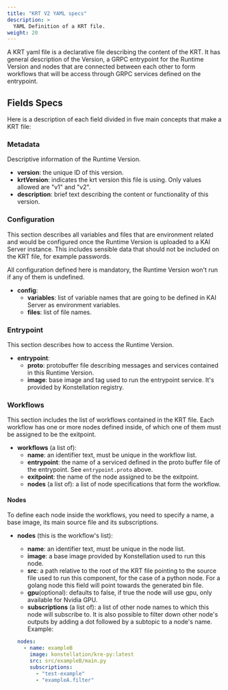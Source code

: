 ```yaml
---
title: "KRT V2 YAML specs"
description: >
  YAML Definition of a KRT file.
weight: 20
---
```


A KRT yaml file is a declarative file describing the content of the KRT.
It has general description of the Version, a GRPC entrypoint for the Runtime Version and
nodes that are connected between each other to form workflows that will be access through GRPC services defined on the entrypoint.  

## Fields Specs

Here is a description of each field divided in five main concepts that make a KRT file:

### Metadata

Descriptive information of the Runtime Version.

- **version**: the unique ID of this version.
- **krtVersion**: indicates the krt version this file is using. Only values allowed are "v1" and "v2".
- **description**: brief text describing the content or functionality of this version.

### Configuration

This section describes all variables and files that are environment related and would be configured
once the Runtime Version is uploaded to a KAI Server instance. This includes sensible data that should not
be included on the KRT file, for example passwords.

All configuration defined here is mandatory, the Runtime Version won't run if any of them is undefined.

- **config**:
  - **variables**: list of variable names that are going to be defined in KAI Server as environment variables.
  - **files**: list of file names.

### Entrypoint

This section describes how to access the Runtime Version.

- **entrypoint**:
  - **proto**: protobuffer file describing messages and services contained in this Runtime Version.
  - **image**: base image and tag used to run the entrypoint service. It's provided by Konstellation registry.

### Workflows

This section includes the list of workflows contained in the KRT file. Each workflow has one or more nodes defined inside, of which one of them must be assigned to be the exitpoint.

- **workflows** (a list of):
  - **name**: an identifier text, must be unique in the workflow list.
  - **entrypoint**: the name of a serviced defined in the proto buffer file of the entrypoint. See `entrypoint.proto` above.
  - **exitpoint**: the name of the node assigned to be the exitpoint.
  - **nodes** (a list of): a list of node specifications that form the workflow.

#### Nodes

To define each node inside the workflows, you need to specify a name, a base image, its main source file and its subscriptions.

- **nodes** (this is the workflow's list):
  - **name**: an identifier text, must be unique in the node list.
  - **image**: a base image provided by Konstellation used to run this node.
  - **src**: a path relative to the root of the KRT file pointing to the source file used to run this component, for the case of a python node. For a golang node this field will point towards the generated bin file.
  - **gpu**(optional): defaults to false, if true the node will use gpu, only available for Nvidia GPU.
  - **subscriptions** (a list of): a list of other node names to which this node will subscribe to. It is also possible to filter down other node's outputs by adding a dot followed by a subtopic to a node's name. Example:

  ```yaml
  nodes:
    - name: exampleB
      image: konstellation/kre-py:latest
      src: src/exampleB/main.py
      subscriptions:
        - "test-example"
        - "exampleA.filter"
  ```
